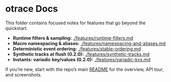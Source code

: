 # otrace Docs

This folder contains focused notes for features that go beyond the quickstart.

- **Runtime filters & sampling:** [./features/runtime-filters.md](./features/runtime-filters.md)
- **Macro namespacing & aliases:** [./features/namespacing-and-aliases.md](./features/namespacing-and-aliases.md)
- **Deterministic event ordering:** [./features/stable-ordering.md](./features/stable-ordering.md)
- **Synthetic tracks at flush (0.2.0):** [./features/synthetic-tracks.md](./features/synthetic-tracks.md)
- **Instants: variadic key/values (0.2.0):** [./features/variadic-kvs.md](./features/variadic-kvs.md)

If you’re new, start with the repo’s main [README](../README.md) for the overview, API tour, and screenshots.
